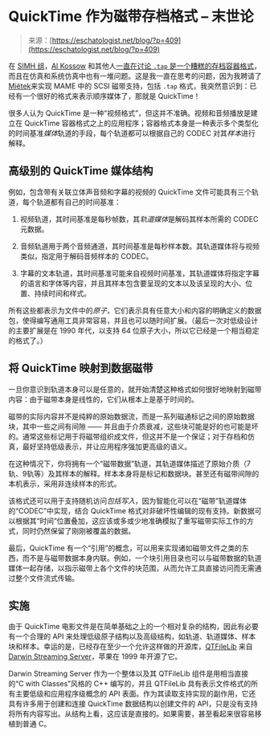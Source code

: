 <!--yml

类别：未分类

日期：2024-05-27 15:02:36

-->

# QuickTime 作为磁带存档格式 – 末世论

> 来源：[https://eschatologist.net/blog/?p=409](https://eschatologist.net/blog/?p=409)

在 [SIMH 组](https://groups.io/g/simh/)，[Al Kossow](https://bitsavers.org/) 和其他人[一直在讨论 `.tap` 是一个糟糕的存档容器格式](https://groups.io/g/simh/message/3722)，而且在仿真和系统仿真中也有一堆问题。这是我一直在思考的问题，因为我聘请了[Miëtek](https://mietek.io/)来实现 MAME 中的 SCSI 磁带支持，包括 `.tap` 格式，我突然意识到：已经有一个很好的格式来表示顺序媒体了，那就是 QuickTime！

很多人认为 QuickTime 是一种“视频格式”，但这并不准确。视频和音频播放是建立在 QuickTime 容器格式之上的应用程序；容器格式本身是一种表示多个类型化的时间基准*媒体*轨道的手段，每个轨道都可以根据自己的 CODEC 对其*样本*进行解释。

## 高级别的 QuickTime 媒体结构

例如，包含带有关联立体声音频和字幕的视频的 QuickTime 文件可能具有三个轨道，每个轨道都有自己的时间基准：

1.  视频轨道，其时间基准是每秒帧数，其*轨道媒体*是解码其样本所需的 CODEC 元数据。

1.  音频轨道用于两个音频通道，其时间基准是每秒样本数。其轨道媒体将与视频类似，指定用于解码音频样本的 CODEC。 

1.  字幕的文本轨道，其时间基准可能来自视频时间基准，其轨道媒体将指定字幕的语言和字体等内容，并且其样本包含要呈现的文本以及该呈现的大小、位置、持续时间和样式。

所有这些都表示为文件中的*原子*，它们表示具有任意大小和内容的明确定义的数据包，使得编写通用工具非常容易，并且也可以随时间扩展。（最后一次对低级设计的主要扩展是在 1990 年代，以支持 64 位原子大小，所以它已经是一个相当稳定的格式了。）

## 将 QuickTime 映射到数据磁带

一旦你意识到轨道本身可以是任意的，就开始清楚这种格式如何很好地映射到磁带内容：由于磁带本身是线性的，它们从根本上是基于时间的。

磁带的实际内容并不是纯粹的原始数据流，而是一系列磁通标记之间的原始数据块，其中一些之间有间隙 —— 并且由于介质衰减，这些块可能是好的也可能是坏的。通常这些标记用于将磁带组织成文件，但这并不是一个保证；对于存档和仿真，最好坚持低级表示，并让应用程序强加更高级的语义。

在这种情况下，你将拥有一个“磁带数据”轨道，其轨道媒体描述了原始介质（7轨、9轨等）及其样本的解释。样本本身将是标记和数据块。甚至还有磁带间隙的本机表示，采用非连续样本的形式。

该格式还可以用于支持随机访问*包括写入*，因为智能化可以在“磁带”轨道媒体的“CODEC”中实现，结合 QuickTime 格式对非破坏性编辑的现有支持。新数据可以根据其“时间”位置叠加，这应该或多或少地准确模拟了重写磁带实际工作的方式，同时仍然保留了刚刚被覆盖的数据。

最后，QuickTime 有一个“引用”的概念，可以用来实现诸如磁带文件之类的东西，而不是与磁带数据本身内联。例如，一个块引用目录也可以与磁带数据的轨道媒体一起存储，以指示磁带上各个文件的块范围，从而允许工具直接访问而无需通过整个文件流式传输。

## 实施

由于 QuickTime 电影文件是在简单基础之上的一个相对复杂的结构，因此有必要有一个合理的 API 来处理低级原子结构以及高级结构，如轨道、轨道媒体、样本块和样本。幸运的是，已经存在至少一个允许这样做的开源库，[QTFileLib](https://github.com/macosforge/dss/tree/master/QTFileLib) 来自 [Darwin Streaming Server](https://github.com/macosforge/dss)，苹果在 1999 年开源了它。

Darwin Streaming Server 作为一个整体以及其 QTFileLib 组件是用相当直接的“C with Classes”风格的 C++ 编写的，并且 QTFileLib 具有表示文件格式的所有主要低级和应用程序级概念的 API 表面。作为其读取支持实现的副作用，它还具有许多用于创建和连接 QuickTime 数据结构以创建文件的 API，只是没有支持将所有内容写出。从结构上看，这应该是直接的。如果需要，甚至看起来很容易移植到普通 C。
